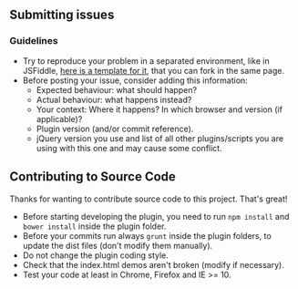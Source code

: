 ## Submitting issues

### Guidelines
- Try to reproduce your problem in a separated environment, like in JSFiddle, [here is a template for it](http://jsfiddle.net/mjolnic/6aLndfgq/), that you can fork in the same page.
- Before posting your issue, consider adding this information:
  * Expected behaviour: what should happen?
  * Actual behaviour: what happens instead?
  * Your context: Where it happens? In which browser and version (if applicable)?
  * Plugin version (and/or commit reference).
  * jQuery version you use and list of all other plugins/scripts you are using with this one and may cause some conflict.
  
## Contributing to Source Code

Thanks for wanting to contribute source code to this project. That's great!

- Before starting developing the plugin, you need to run `npm install` and `bower install` inside the plugin folder.
- Before your commits run always `grunt` inside the plugin folders, to update the dist files (don't modify them manually).
- Do not change the plugin coding style.
- Check that the index.html demos aren't broken (modify if necessary).
- Test your code at least in Chrome, Firefox and IE >= 10.
